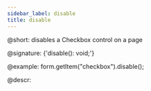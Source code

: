 ```yaml
---
sidebar_label: disable
title: disable
---          
```


@short: disables a Checkbox control on a page

@signature: {'disable(): void;'}



@example:
form.getItem("checkbox").disable();



@descr:


